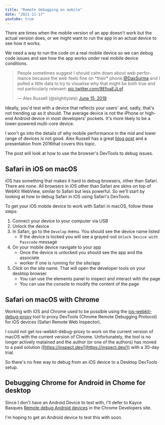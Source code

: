 ```yaml
---
title: "Remote debugging on mobile"
date: "2021-11-17"
youtube: true
---
```


There are times when the mobile version of an app doesn't work but the actual version does, or we might want to run the app in an actual device to see how it works.

We need a way to run the code on a real mobile device so we can debug code issues and see how the app works under real mobile device conditions.

<blockquote class="twitter-tweet"><p lang="en" dir="ltr">People sometimes suggest I should calm down about web performance because the web feels fine on *their* phone.<a href="https://twitter.com/DasSurma?ref_src=twsrc%5Etfw">@DasSurma</a> and I pulled a little data to try to visualise why that might be both true and not particularly relevant: <a href="https://t.co/9EfoaEJLgf">pic.twitter.com/9EfoaEJLgf</a></p>— Alex Russell (@slightlylate) <a href="https://twitter.com/slightlylate/status/1139684093602349056?ref_src=twsrc%5Etfw">June 15, 2019</a></blockquote>

<script async src="https://platform.twitter.com/widgets.js" charset="utf-8"></script>

Ideally, you'd test with a device that reflects your users' and, sadly, that's not trending up as it should. The average device is not the iPhone or high-end Android device in most developers' pockets. It's more likely to be a lower-powered multi-core device.

I won't go into the details of why mobile performance in the mid and lower range of devices is not good. Alex Russell has a great [blog post](https://infrequently.org/2021/03/the-performance-inequality-gap/) and a presentation from 2016that covers this topic.

<lite-youtube videoid="4bZvq3nodf4"></lite-youtube>

The post will look at how to use the browser's DevTools to debug issues.

## Safari in iOS on macOS

iOS has something that makes it hard to debug browsers, other than Safari. There are none. All browsers in iOS other than Safari are skins on top of WebKit WebView, similar to Safari but less powerful. So we'll start by looking at how to debug Safari in iOS using Safari's DevTools.

To get your iOS mobile device to work with Safari in macOS, follow these steps:

1. Connect your device to your computer via USB
2. Unlock the device
3. In Safari, go to the `Develop` menu. You should see the device name listed
   * If the device is locked you will see a grayed-out `Unlock Device with Passcode` message
4. On your mobile device navigate to your app
   * Once the device is unlocked you should see the app and the associate
   * worker if one is running for the site/app
5. Click on the site name. That will open the developer tools on your desktop browser
   * You can use the elements panel to inspect and interact with the page
   * You can use the console to modify the content of the page

## Safari on macOS with Chrome

Working with iOS and Chrome used to be possible using the [ios-webkit-debug-proxy](https://github.com/google/ios-webkit-debug-proxy) tool to proxy DevTools (Chrome Remote Debugging Protocol) for iOS devices (Safari Remote Web Inspector).

I could not get ios-webkit-debug-proxy to work on the current version of macOS with the current version of Chrome. Unfortunately, the tool is no longer actively matained and the author (or one of the authors) has moved to a paid solution ([https://inspect.dev/](https://inspect.dev/)) with a 30-day trial.

So there's no free way to debug from an iOS device to a Desktop DevTools setup.

## Debugging Chrome for Android in Chome for desktop

Since I don't have an Android Device to test with, I'll defer to Kayce Basques [Remote debug Android devices](https://developer.chrome.com/docs/devtools/remote-debugging/) in the Chrome Developers site.

I'm hoping to get an Android device to test this with soon.
